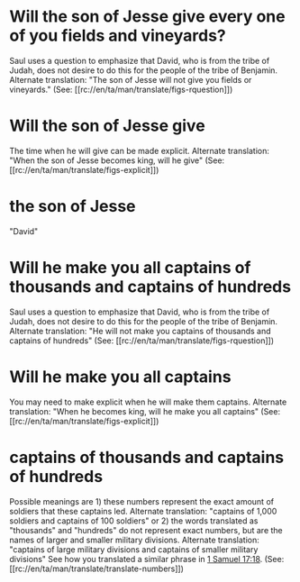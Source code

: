 # Will the son of Jesse give every one of you fields and vineyards?

Saul uses a question to emphasize that David, who is from the tribe of Judah, does not desire to do this for the people of the tribe of Benjamin. Alternate translation: "The son of Jesse will not give you fields or vineyards." (See: [[rc://en/ta/man/translate/figs-rquestion]])

# Will the son of Jesse give

The time when he will give can be made explicit. Alternate translation: "When the son of Jesse becomes king, will he give" (See: [[rc://en/ta/man/translate/figs-explicit]])

# the son of Jesse

"David"

# Will he make you all captains of thousands and captains of hundreds

Saul uses a question to emphasize that David, who is from the tribe of Judah, does not desire to do this for the people of the tribe of Benjamin. Alternate translation: "He will not make you captains of thousands and captains of hundreds" (See: [[rc://en/ta/man/translate/figs-rquestion]])

# Will he make you all captains

You may need to make explicit when he will make them captains. Alternate translation: "When he becomes king, will he make you all captains" (See: [[rc://en/ta/man/translate/figs-explicit]])

# captains of thousands and captains of hundreds

Possible meanings are 1) these numbers represent the exact amount of soldiers that these captains led. Alternate translation: "captains of 1,000 soldiers and captains of 100 soldiers" or 2) the words translated as "thousands" and "hundreds" do not represent exact numbers, but are the names of larger and smaller military divisions. Alternate translation: "captains of large military divisions and captains of smaller military divisions" See how you translated a similar phrase in [1 Samuel 17:18](../17/18.md). (See: [[rc://en/ta/man/translate/translate-numbers]])

